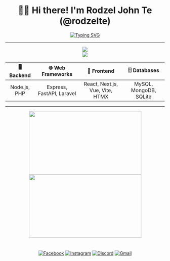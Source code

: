 <div align="center">

# 👋🏼 Hi there! I'm Rodzel John Te (@rodzelte)

[![Typing SVG](https://readme-typing-svg.demolab.com?font=jetbrains+mono&weight=600&size=20&duration=5000&pause=1000&width=1000&height=30&center=true&vCenter=true&lines=Information+Technology+Student+|+Jr.+DevOps+Engineer;Learning+SSR+Frontend+%26+Backend;Building+Projects+To+Improve+My+Skills)](https://git.io/typing-svg)

</div>

---

<p align="center">
  <a href="https://skillicons.dev"> 
    <img src="https://skillicons.dev/icons?i=js,ts,go,cpp,html,htmx,css,scss,php,java,py" />
    <br>
    <img src="https://skillicons.dev/icons?i=mysql,postgres,mongo,sqlite,redis,docker,kubernetes,git,github,linux,vscode,figma" />
  </a>
</p>

<div align="center">
  
| **🖥️ Backend** | **🌐 Web Frameworks** | **🎨 Frontend** | **🗄️ Databases** |
| :---: | :---: | :---: | :---: |
| Node.js,  PHP | Express, FastAPI, Laravel | React, Next.js, Vue, Vite, HTMX | MySQL, MongoDB, SQLite |
  
</div>

---

<div align="center">
  <a href="https://github.com/rodzelte?tab=repositories">
    <img 
      style="height: 200px; width:355px;"
      height=200
      align="center"
      src="https://github-readme-stats-eight-tau-g9m35dlwc0.vercel.app/api?username=rodzelte&theme=apprentice&hide_rank=true&show_icons=true" />
  </a>
  <a href="https://github.com/rodzelte?tab=repositories">
    <img
      style="height: 200px; width:355px;"
      height=200
      align="center"
      src="https://github-readme-stats-eight-tau-g9m35dlwc0.vercel.app/api/top-langs/?username=rodzelte&size_weight=0.1&count_weight=1&theme=apprentice&layout=compact&langs_count=6&card_width=270&hide=Jupyter%20Notebook" />
  </a>
  <div style="height:10px;"></div>
</div>

<br>

<div align="center">

[![Facebook](https://img.shields.io/badge/-Facebook-1877F2?style=flat-square&logo=facebook&logoColor=white)](https://www.facebook.com/rodzel.te)
[![Instagram](https://img.shields.io/badge/-Instagram-E4405F?style=flat-square&logo=instagram&logoColor=white)](https://www.instagram.com/r.tefrvr)
[![Discord](https://img.shields.io/badge/-Discord-5865F2?style=flat-square&logo=discord&logoColor=white)](https://discord.gg/Av6QJDKsUt)
[![Gmail](https://img.shields.io/badge/-Gmail-D14836?style=flat-square&logo=gmail&logoColor=white)](mailto:zythonix.te@gmail.com)

</div>
